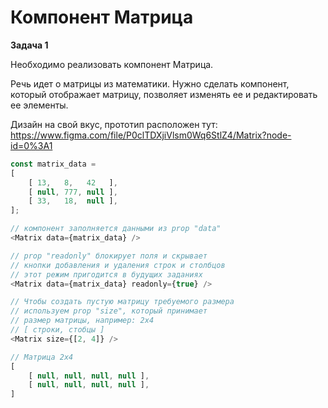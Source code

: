# Компонент Матрица

**Задача 1**

Необходимо реализовать компонент Матрица.

Речь идет о матрицы из математики. Нужно сделать компонент, который отображает матрицу, позволяет изменять ее и редактировать ее элементы.

Дизайн на свой вкус, прототип расположен тут:
https://www.figma.com/file/P0clTDXjiVlsm0Wq6StlZ4/Matrix?node-id=0%3A1 

```js
const matrix_data = 
[
    [ 13,   8,   42   ],
    [ null, 777, null ],
    [ 33,   18,  null ],
];

// компонент заполняется данными из prop "data"
<Matrix data={matrix_data} />

// prop "readonly" блокирует поля и скрывает
// кнопки добавления и удаления строк и столбцов
// этот режим пригодится в будущих заданиях
<Matrix data={matrix_data} readonly={true} />

// Чтобы создать пустую матрицу требуемого размера
// используем prop "size", который принимает
// размер матрицы, например: 2x4
// [ строки, стобцы ]
<Matrix size={[2, 4]} />

// Матрица 2x4
[
    [ null, null, null, null ],
    [ null, null, null, null ],
]
```